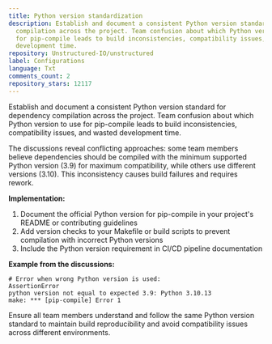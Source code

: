 ```yaml
---
title: Python version standardization
description: Establish and document a consistent Python version standard for dependency
  compilation across the project. Team confusion about which Python version to use
  for pip-compile leads to build inconsistencies, compatibility issues, and wasted
  development time.
repository: Unstructured-IO/unstructured
label: Configurations
language: Txt
comments_count: 2
repository_stars: 12117
---
```


Establish and document a consistent Python version standard for dependency compilation across the project. Team confusion about which Python version to use for pip-compile leads to build inconsistencies, compatibility issues, and wasted development time.

The discussions reveal conflicting approaches: some team members believe dependencies should be compiled with the minimum supported Python version (3.9) for maximum compatibility, while others use different versions (3.10). This inconsistency causes build failures and requires rework.

**Implementation:**
1. Document the official Python version for pip-compile in your project's README or contributing guidelines
2. Add version checks to your Makefile or build scripts to prevent compilation with incorrect Python versions
3. Include the Python version requirement in CI/CD pipeline documentation

**Example from the discussions:**
```
# Error when wrong Python version is used:
AssertionError
python version not equal to expected 3.9: Python 3.10.13
make: *** [pip-compile] Error 1
```

Ensure all team members understand and follow the same Python version standard to maintain build reproducibility and avoid compatibility issues across different environments.